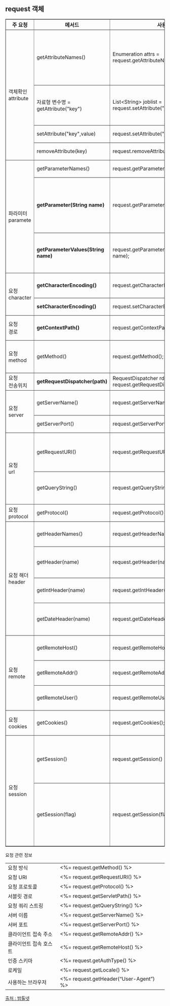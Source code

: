 ## request 객체

<table border="1" cellspacing="0">
<tr>
    <th>주 요청</th>
    <th>메서드</th>
    <th>사용</th>
    <th>설명</th>
</tr>
<tr>
    <td rowspan="4">객체확인<br>attribute</td>
    <td>getAttributeNames()</td>
    <td>Enumeration attrs = request.getAttributeNames();</td>
    <td>페이지로 넘어온 전체 속성값(key,value) 를 확인
        <br>관련된 모든 속성의 이름을 읽어 들인다.
    </td>
</tr>
<tr>
    <td>자료형 변수명 = getAttribute("key")</td>
    <td>List&lt;String&gt; joblist = request.setAttribute("job");</td>
    <td>key 값의 value들을 가져온다. 
        <br>value의 자료형에 따라 변수 자료형 변경
    </td>
</tr>
<tr>
    <td>setAttribute("key",value)</td>
    <td>request.setAttribute("job", jobList);</td>
    <td>key에 value들을 저장한다.
    </td>
</tr>
<tr>
    <td>removeAttribute(key)</td>
    <td>request.removeAttribute("job");</td>
    <td>key값인 객체를 삭제한다.
    </td>
</tr>
<tr>
    <td rowspan="3">파라미터<br>paramete</td>
    <td>getParameterNames()</td>
    <td>request.getParameterNames();</td>
    <td>모든 파라미터의 이름 </td>
</tr>
<tr>
    <td><b>getParameter(String name)</b></td>
    <td>request.getParameter("pnum");</td>
    <td>지정한 이름을 가진 파라미터 중 첫 번째 파라미터 값을 구한다. 
    <br>존재하지 않을 경우 null 반환
    </td>
</tr>
<tr>
    <td><b>getParameterValues(String name)</b></td>
    <td>request.getParameterValues(String name);</td>
    <td>지정한 이름을 가진 파라미터의 모든 값을 String[]으로 구한다. </td>
</tr>
<tr>
    <td rowspan="2">요청<br>character</td> 
    <td><b>getCharacterEncoding()</b></td>
    <td>request.getCharacterEncoding()</td>
    <td>요청에서 사용된 인코딩을 구한다.</td>
</tr>
<tr>
    <td><b>setCharacterEncoding()</b></td>
    <td>request.setCharacterEncoding("utf-8")</td>
    <td>가로안 인코딩을 요청한다 .</td>
</tr>
<tr>
    <td>요청<br>경로</td>
    <td><b>getContextPath()</b></td>
    <td>request.getContextPath();</td>
    <td>String : 경로를 얻는다.(현재 프로젝트명)</td>
</tr>
<tr>
    <td>요청<br>method</td>
    <td>getMethod()</td>
    <td>request.getMethod();</td>
    <td>String : 요청 방식이 GET인지 POST인지 구한다.</td>
</tr>
<tr>
    <td>요청<br>전송위치</td>
    <td><b>getRequestDispatcher(path)</b></td>
    <td>RequestDispatcher rd = request.getRequestDispatcher("test.jsp")</td>
    <td>자료를 보낼 위치 지정
    </td>
</tr>
<tr>
    <td rowspan="2">요청<br>server</td>
    <td>getServerName()</td>
    <td>request.getServerName();</td>
    <td>String : 연결시 사용한 서버 이름</td>
</tr>
<tr>
    <td>getServerPort()</td>
    <td>request.getServerPort();</td>
    <td>int : 서버가 실행중인 서버이름</td>
</tr>
<tr>
    <td rowspan="2">요청<br>url</td>
    <td>getRequestURI()</td>
    <td>request.getRequestURI()</td>
    <td>String : HTTP 요청 URL에서 줄에 있는 쿼리 문자를 제외한 부분을 구한다.</td>
</tr>
<tr>
    <td>getQueryString()</td>
    <td>request.getQueryString()</td>
    <td>요청한 URL다음에 오는 쿼리 문자열을 구한다.</td>
</tr>
<tr>
    <td>요청<br>protocol</td>
    <td>getProtocol()</td>
    <td>request.getProtocol()</td>
    <td>해당 프로토콜을 얻는다.</td>
</tr>
<tr>
    <td rowspan="4">요청 해더<br>header</td>
    <td>getHeaderNames()</td>
    <td>request.getHeaderNames();</td>
    <td>요청과 관련된 모든 해더의 이름을 구한다.</td>
</tr>
<tr>
    <td>getHeader(name)</td>
    <td>request.getHeader(name);</td>
    <td>이름이 name인 해더의 값을 String/String[]으로 구한다.</td>
</tr>
<tr>
    <td>getIntHeader(name)</td>
    <td>request.getIntHeader(name);</td>
    <td>이름이 name인 헤더의 값을 int형으로 구한다.</td>
</tr>
<tr>
    <td>getDateHeader(name)</td>
    <td>request.getDateHeader(name);</td>
    <td>이름이 name인 헤더의 값을 long형으로 구한다.</td>
</tr>

<tr>
    <td rowspan="3">요청<br>remote</td>
    <td>getRemoteHost()</td>
    <td>request.getRemoteHost()</td>
    <td>요청한 호스트의 완전한 이름을 구한다.</td>
</tr>
<tr>
    <td>getRemoteAddr()</td>
    <td>request.getRemoteAddr()</td>
    <td>요청한 호스트의 네트워크 주소(ip)를 구한다.</td>
</tr>
<tr>
    <td>getRemoteUser()</td>
    <td>request.getRemoteUser()</td>
    <td>요청한 사용자의 이름이 존재할 경우 구한다.</td>
</tr>
<tr>
    <td>요청<br>cookies</td>
    <td>getCookies()</td>
    <td>request.getCookies();</td>
    <td>요청과 관련된 모든 쿠키를 구한다.</td>
</tr>
<tr>
    <td rowspan="2">요청<br>session</td>
    <td>getSession()</td>
    <td>request.getSession()</td>
    <td>요청과 관련된 세션 객체를 구한다. 
        <br>만약 존재하지 않으면 새로 생성한다.
    </td>
</tr>
<tr>
    <td>getSession(flag)</td>
    <td>request.getSession(flag)</td>
    <td>요청과 관련된 세션 객체를 구한다. 
        <br>만약 세션이 존재하지 않고 flag가 true이면 
        <br>새로운 세션 객체를 생성한다.
    </td>
</tr>

</table>

<table>
    <tr colspan="2">요청 관련 정보<tr>
<tr> <td>요청 방식</td> <td>&lt;%= request.getMethod() %&gt;</td></tr>
<tr> <td>요청 URI</td> <td>&lt;%= request.getRequestURI() %&gt;</td></tr>
<tr> <td>요청 프로토콜</td> <td>&lt;%= request.getProtocol() %&gt;</td></tr>
<tr> <td>서블릿 경로</td> <td>&lt;%= request.getServletPath() %&gt;</td></tr>
<tr> <td>요청 쿼리 스트링</td> <td>&lt;%= request.getQueryString() %&gt;</td></tr>
<tr> <td>서버 이름</td> <td>&lt;%= request.getServerName() %&gt;</td></tr>
<tr> <td>서버 포트</td> <td>&lt;%= request.getServerPort() %&gt;</td></tr>
<tr> <td>클라이언트 접속 주소</td> <td>&lt;%= request.getRemoteAddr() %&gt;</td></tr>
<tr> <td>클라이언트 접속 호스트</td> <td>&lt;%= request.getRemoteHost() %&gt;</td></tr>
<tr> <td>인증 스키마</td> <td>&lt;%= request.getAuthType() %&gt;</td></tr>
<tr> <td>로케일</td> <td>&lt;%= request.getLocale() %&gt;</td></tr>
<tr> <td>사용하는 브라우저</td> <td>&lt;%= request.getHeader(“User-Agent”) %&gt;</td></tr>
</table>

[출처 : 밤톨넷](http://bamtol.net/v5/bbs/board.php?bo_table=pp_server&wr_id=9)
